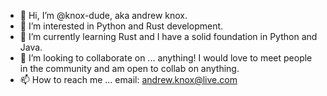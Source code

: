 - 👋 Hi, I’m @knox-dude, aka andrew knox.
- 👀 I’m interested in Python and Rust development.
- 🌱 I’m currently learning Rust and I have a solid foundation in Python and Java.
- 💞️ I’m looking to collaborate on ... anything! I would love to meet people in the community and am open to collab on anything.
- 📫 How to reach me ... email: andrew.knox@live.com

<!---
knox-dude/knox-dude is a ✨ special ✨ repository because its `README.md` (this file) appears on your GitHub profile.
You can click the Preview link to take a look at your changes.
--->
